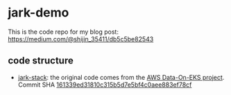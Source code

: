 # jark-demo

This is the code repo for my blog post: https://medium.com/@shijin_35411/db5c5be82543

## code structure

- [jark-stack](./jark-stack/): the original code comes from the [AWS Data-On-EKS project](https://github.com/awslabs/data-on-eks/tree/main/ai-ml/jark-stack). Commit SHA [161339ed31810c315b5d7e5bf4c0aee883ef78cf](https://github.com/awslabs/data-on-eks/commit/161339ed31810c315b5d7e5bf4c0aee883ef78cf)
